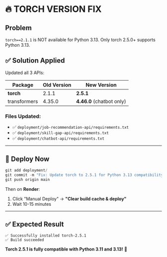 # 🔥 TORCH VERSION FIX

## Problem
`torch==2.1.1` is NOT available for Python 3.13. Only torch 2.5.0+ supports Python 3.13.

## ✅ Solution Applied

Updated all 3 APIs:

| Package | Old Version | New Version |
|---------|-------------|-------------|
| **torch** | 2.1.1 | **2.5.1** |
| transformers | 4.35.0 | **4.46.0** (chatbot only) |

### Files Updated:
- ✅ `deployment/job-recommendation-api/requirements.txt`
- ✅ `deployment/skill-gap-api/requirements.txt`
- ✅ `deployment/chatbot-api/requirements.txt`

---

## 🚀 Deploy Now

```powershell
git add deployment/
git commit -m "Fix: Update torch to 2.5.1 for Python 3.13 compatibility"
git push origin main
```

Then on **Render**:
1. Click "Manual Deploy" → **"Clear build cache & deploy"**
2. Wait 10-15 minutes

---

## ✅ Expected Result

```
✅ Successfully installed torch-2.5.1
✅ Build succeeded
```

**Torch 2.5.1 is fully compatible with Python 3.11 and 3.13!** 🎉
